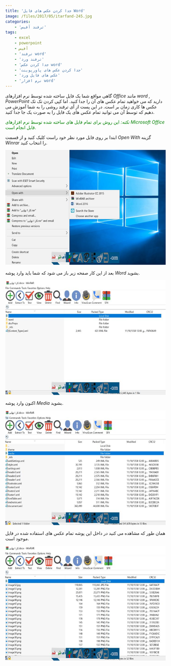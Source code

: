 ```yaml
---
title: 'جدا کردن عکس های فایل Word'
image: /files/2017/05/itarfand-245.jpg
categories:
    - 'ترفند آفیس'
tags:
    - excel
    - powerpoint
    - آفیس
    - 'ترفند word'
    - 'ترفند ورد'
    - 'جدا کردن عکس word'
    - 'جدا کردن عکس های پاورپوینت'
    - 'عکس های فایل ورد'
    - 'نرم افزار word'
---
```


گاهی مواقع شما یک فایل ساخته شده توسط نرم افزارهای *Office* مانند *word , PowerPoint* دارید که می خواهید تمام عکس های آن را جدا کنید. اما کپی کردن تک تک عکس ها کاری زمان بر است. در این پست از آی ترفند روشی را به شما آموزش می دهیم که توسط آن می توانید تمام عکس های یک فایل را به صورت یک جا جدا کنید.

<span style="color: #008000;">*نکته:* این روش برای تمام فایل های ساخته شده توسط نرم افزارهای *Microsoft Office* قابل انجام است.</span>

ابتدا بر روی فایل مورد نظر خود راست کلیک کنید و از قسمت *Open With* گزینه *Winrar* را انتخاب کنید.

![mhkarami97](/files/2017/05/itarfand-241.jpg)

بعد از این کار صفحه زیر باز می شود که شما باید وارد پوشه *Word* بشوید.

![mhkarami97](/files/2017/05/itarfand-242n.jpg)

اکنون وارد پوشه *Media* بشوید.

![mhkarami97](/files/2017/05/itarfand-243.jpg)

همان طور که مشاهده می کنید در داخل این پوشه تمام عکس های استفاده شده در فایل موجود است.

![mhkarami97](/files/2017/05/itarfand-244.jpg)